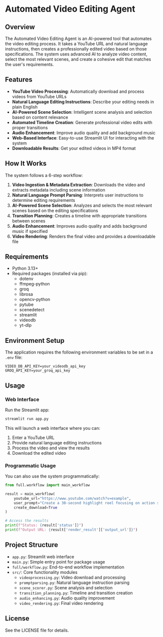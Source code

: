 # Automated Video Editing Agent

## Overview

The Automated Video Editing Agent is an AI-powered tool that automates the video editing process. It takes a YouTube URL and natural language instructions, then creates a professionally edited video based on those specifications. The system uses advanced AI to analyze video content, select the most relevant scenes, and create a cohesive edit that matches the user's requirements.

## Features

- **YouTube Video Processing**: Automatically download and process videos from YouTube URLs
- **Natural Language Editing Instructions**: Describe your editing needs in plain English
- **AI-Powered Scene Selection**: Intelligent scene analysis and selection based on content relevance
- **Automated Timeline Creation**: Generate professional video edits with proper transitions
- **Audio Enhancement**: Improve audio quality and add background music
- **Web-Based Interface**: Easy-to-use Streamlit UI for interacting with the system
- **Downloadable Results**: Get your edited videos in MP4 format

## How It Works

The system follows a 6-step workflow:

1. **Video Ingestion & Metadata Extraction**: Downloads the video and extracts metadata including scene information
2. **Natural Language Prompt Parsing**: Interprets user instructions to determine editing requirements
3. **AI-Powered Scene Selection**: Analyzes and selects the most relevant scenes based on the editing specifications
4. **Transition Planning**: Creates a timeline with appropriate transitions between scenes
5. **Audio Enhancement**: Improves audio quality and adds background music if specified
6. **Video Rendering**: Renders the final video and provides a downloadable file

## Requirements

- Python 3.13+
- Required packages (installed via pip):
  - dotenv
  - ffmpeg-python
  - groq
  - librosa
  - opencv-python
  - pytube
  - scenedetect
  - streamlit
  - videodb
  - yt-dlp

## Environment Setup

The application requires the following environment variables to be set in a `.env` file:

```
VIDEO_DB_API_KEY=your_videodb_api_key
GROQ_API_KEY=your_groq_api_key
```

## Usage

### Web Interface

Run the Streamlit app:

```bash
streamlit run app.py
```

This will launch a web interface where you can:
1. Enter a YouTube URL
2. Provide natural language editing instructions
3. Process the video and view the results
4. Download the edited video

### Programmatic Usage

You can also use the system programmatically:

```python
from full.workflow import main_workflow

result = main_workflow(
    youtube_url="https://www.youtube.com/watch?v=example",
    user_prompt="Create a 30-second highlight reel focusing on action scenes",
    create_download=True
)

# Access the results
print(f"Status: {result['status']}")
print(f"Output URL: {result['render_result']['output_url']}")
```

## Project Structure

- `app.py`: Streamlit web interface
- `main.py`: Simple entry point for package usage
- `full/workflow.py`: End-to-end workflow implementation
- `src/`: Core functionality modules
  - `videoprocessing.py`: Video download and processing
  - `promptparsing.py`: Natural language instruction parsing
  - `scene_scorer.py`: Scene analysis and selection
  - `transition_planning.py`: Timeline and transition creation
  - `audio_enhancing.py`: Audio quality improvement
  - `video_rendering.py`: Final video rendering

## License

See the LICENSE file for details.